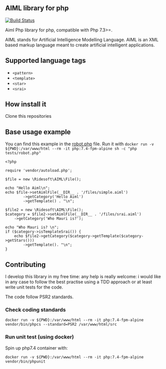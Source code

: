 AIML library for php
---
[![Build Status](https://travis-ci.org/ridesoft/Aiml-parser.svg?branch=develop)](https://travis-ci.org/ridesoft/Aiml-parser)

Aiml Php library for php, compatible with Php 7.3>=.

AIML stands for Artificial Intelligence Modelling Language. AIML is an XML based markup language meant to create 
artificial intelligent applications.

## Supported language tags
* `<pattern>`
* `<template>`
* `<star>`
* `<srai>`

## How install it

Clone this repositories

## Base usage example

You can find this example in the [robot.php](tests/robot.php) file.
Run it with `docker run -v ${PWD}:/var/www/html --rm -it php:7.4-fpm-alpine sh -c "php tests/robot.php"`

```
<?php

require 'vendor/autoload.php';

$file = new \Ridesoft\AIML\File();

echo "Hello Aiml\n";
echo $file->setAimlFile(__DIR__ . '/files/simple.aiml')
        ->getCategory('Hello Aiml')
        ->getTemplate() . "\n";

$file2 = new \Ridesoft\AIML\File();
$category = $file2->setAimlFile(__DIR__ . '/files/srai.aiml')
    ->getCategory('Who Mauri is?');

echo "Who Mauri is? \n";
if ($category->isTemplateSrai()) {
    echo $file2->getCategory($category->getTemplate($category->getStars()))
        ->getTemplate(). "\n";
}
```

## Contributing
I develop this library in my free time: any help is really welcome: i would like in any case to follow the best practise
using a TDD approach or at least write unit tests for the code.

The code follow PSR2 standards.

### Check coding standards

```
docker run -v ${PWD}:/var/www/html --rm -it php:7.4-fpm-alpine vendor/bin/phpcs --standard=PSR2 /var/www/html/src
```

### Run unit test (using docker)

Spin up php7.4 container with:
```
docker run -v ${PWD}:/var/www/html --rm -it php:7.4-fpm-alpine vendor/bin/phpunit
```

